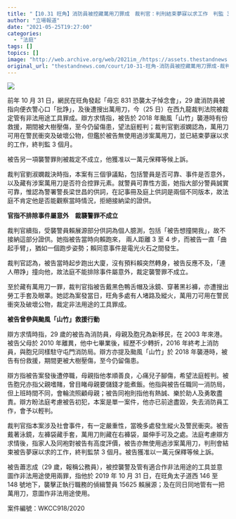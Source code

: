 ```yaml
---
title: "【10.31 旺角】消防員被控藏萬用刀罪成　裁判官：判刑結束夢寐以求工作　判監 3 個月准保釋候上訴"
author: "立場報道"
date: "2021-05-25T19:27:00"
categories:
  - "法庭"
tags: []
topics: []
image: "http://web.archive.org/web/2021im_/https://assets.thestandnews.com/media/photos/20201116-05_s2PEM_0ylgil2.png"
original_url: "thestandnews.com/court/10-31-旺角-消防員被控藏萬用刀罪成-裁判官-判刑結束夢寐以求工作-判監-3-個月准保釋候上訴"
---
```

![](http://web.archive.org/web/2021im_/https://assets.thestandnews.com/media/photos/20201116-05_s2PEM_0ylgil2.png)

前年 10 月 31 日，網民在旺角發起「毋忘 831 恐襲太子悼念會」，29 歲消防員被指向便衣警心口「批踭」，及後遭搜出萬用刀，今（25 日）在西九龍裁判法院被裁定管有非法用途工具罪成。辯方求情指，被告於 2018 年颱風「山竹」襲港時有份救援，期間被大樹壓傷，至今仍留傷患，望法庭輕判；裁判官劉淑嫻認為，萬用刀可用在警民衝突及破壞公物，但鑑於被告無使用過涉案萬用刀，並已結束夢寐以求的工作，終判監 3 個月。

被告另一項襲警罪則被裁定不成立，他獲准以一萬元保釋等候上訴。

裁判官劉淑嫻裁決時指，本案有三個爭議點，包括警員是否可靠、事件是否意外，以及藏有涉案萬用刀是否符合控罪元素。就警員可靠性方面，她指大部分警員誠實可靠，惟認為警署警長梁世昌的供詞，在記事冊及庭上供詞是兩個不同版本，故法庭不肯定他是否能觀察當時情況，拒絕接納梁的證供。

**官指不排除事件屬意外　裁襲警罪不成立**

裁判官續指，受襲警員賴展源部分供詞為個人臆測，包括「被告想撞開我」，故不接納這部分證供。她指被告當時向賴跑來， 兩人距離 3 至 4 步，而被告一直「曲起手臂」，猶如一個跑步姿勢；賴同意事件是電光火石之間發生。

裁判官認為，被告當時起步跑出大廈，沒有預料賴突然轉身，被告反應不及，「連人帶踭」撞向他，故法庭不能排除事件屬意外，裁定襲警罪不成立。

至於藏有萬用刀一罪，裁判官指被告戴黑色鴨舌帽及泳鏡、穿著黑衫褲，亦遭搜出勞工手套及眼罩。她認為案發當日，旺角多處有人堵路及縱火，萬用刀可用在警民衝突及破壞公物，裁定非法用途的工具罪成。

**被告曾參與颱風「山竹」救援行動**

辯方求情時指，29 歲的被告為消防員，母親及胞兄為新移民，在 2003 年來港。被告父母於 2010 年離異，他中七畢業後，經歷不少轉折，2016 年終考上消防員，與胞兄同樣駐守屯門消防局。辯方亦提及颱風「山竹」於 2018 年襲港時，被告有份救援，期間更被大樹壓傷，至今仍留傷患。

辯方指被告案發後遭停職，母親指他孝順善良，心痛兒子腳傷，希望法庭輕判。被告胞兄亦指父親嗜賭，曾目睹母親要儲錢才能煮飯。他指與被告任職同一消防局，但上班時間不同，會輪流照顧母親；被告同袍則指他有熱誠、樂於助人及勇敢盡責。辯方盼法庭考慮被告初犯，本案是單一案件，他亦已前途盡毀，失去消防員工作，會予以輕判。

裁判官指本案涉及社會事件，有一定嚴重性，當晚多處發生縱火及警民衝突。被告戴著泳鏡，左褲袋藏手套，萬用刀則藏在右褲袋，屬伸手可及之處。法庭考慮辯方求情後，指家人及同袍對被告有高度評價，被告亦無使用過涉案萬用刀，判刑會結束被告夢寐以求的工作，終判監禁 3 個月。被告獲准以一萬元保釋等候上訴。

被告蕭志成（29 歲，報稱公務員），被控襲警及管有適合作非法用途的工具並意圖作非法用途使用兩罪，指他於 2019 年 10 月 31 日，在旺角太子道西 146 至 148 號地下，襲擊正執行職務的偵緝警員 15625 賴展源；及在同日同地管有一把萬用刀，意圖作非法用途使用。

案件編號：WKCC918/2020